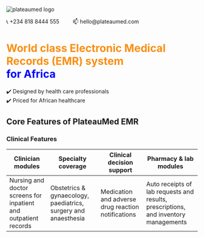 ![plateaumed logo](https://plateaumed.com/wp-content/themes/plateaumed-holding/assets/img/logo.svg)
<p> 📞 +234 818 8444 555 &nbsp;  &nbsp;  &nbsp;  &nbsp;   📫 hello@plateaumed.com </p>

<h1 style="color: #FA8F12;">
  World class Electronic Medical Records (EMR) system<br>
  <span style="color: blue;">for Africa<span>
</h1>

✔️ Designed by health care professionals  
✔️ Priced for African healthcare

## Core Features of PlateauMed EMR

### Clinical Features
    
| Clinician modules | Specialty coverage | Clinical decision support | Pharmacy & lab modules |
| ----------- | ----------- | ----------- | ----------- |
| Nursing and doctor screens for inpatient and outpatient records | Obstetrics & gynaecology, paediatrics, surgery and anaesthesia | Medication and adverse drug reaction notifications | Auto receipts of lab requests and results, prescriptions, and inventory managements |
